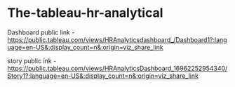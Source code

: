 # The-tableau-hr-analytical


Dashboard public link - https://public.tableau.com/views/HRAnalyticsdashboard_/Dashboard1?:language=en-US&:display_count=n&:origin=viz_share_link

story public ink - https://public.tableau.com/views/HRAnalyticsDashboard_16962252954340/Story1?:language=en-US&:display_count=n&:origin=viz_share_link
